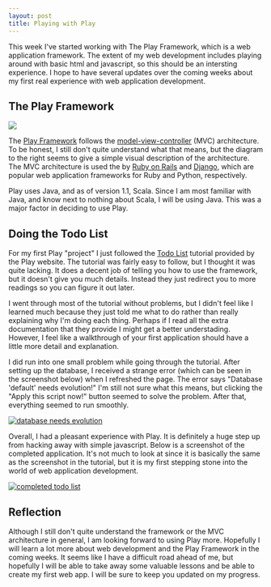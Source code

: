 ```yaml
---
layout: post
title: Playing with Play
---
```

This week I've started working with The Play Framework, which is a web application framework. The extent of my web development includes playing around with basic html and javascript, so this should be an intersting experience. I hope to have several updates over the coming weeks about my first real experience with web application development.

## The Play Framework
[<img src="http://upload.wikimedia.org/wikipedia/commons/f/fd/MVC-Process.png" />](http://upload.wikimedia.org/wikipedia/commons/f/fd/MVC-Process.png)

The [Play Framework](http://www.playframework.org/) follows the [model-view-controller](http://en.wikipedia.org/wiki/Model%E2%80%93view%E2%80%93controller) (MVC) architecture. To be honest, I still don't quite understand what that means, but the diagram to the right seems to give a simple visual description of the architecture. The MVC architecture is used the by [Ruby on Rails](http://rubyonrails.org/) and [Django](https://www.djangoproject.com/), which are popular web application frameworks for Ruby and Python, respectively.

Play uses Java, and as of version 1.1, Scala. Since I am most familiar with Java, and know next to nothing about Scala, I will be using Java. This was a major factor in deciding to use Play.

## Doing the Todo List
For my first Play "project" I just followed the [Todo List](http://www.playframework.com/documentation/2.1.0/JavaTodoList) tutorial provided by the Play website. The tutorial was fairly easy to follow, but I thought it was quite lacking. It does a decent job of telling you how to use the framework, but it doesn't give you much details. Instead they just redirect you to more readings so you can figure it out later.

I went through most of the tutorial without problems, but I didn't feel like I learned much because they just told me what to do rather than really explaining why I'm doing each thing. Perhaps if I read all the extra documentation that they provide I might get a better understading. However, I feel like a walkthrough of your first application should have a little more detail and explanation.

I did run into one small problem while going through the tutorial. After setting up the database, I received a strange error (which can be seen in the screenshot below) when I refreshed the page. The error says "Database 'default' needs evolution!" I'm still not sure what this means, but clicking the "Apply this script now!" button seemed to solve the problem. After that, everything seemed to run smoothly.

[<img src="database_needs_evolution.png" alt="database needs evolution">](database_needs_evolution.png)

Overall, I had a pleasant experience with Play. It is definitely a huge step up from hacking away with simple javascript. Below is a screenshot of the completed application. It's not much to look at since it is basically the same as the screenshot in the tutorial, but it is my first stepping stone into the world of web application development.

[<img src="todo_list.png" alt="completed todo list">](todo_list.png)

## Reflection
Although I still don't quite understand the framework or the MVC architecture in general, I am looking forward to using Play more. Hopefully I will learn a lot more about web development and the Play Framework in the coming weeks. It seems like I have a difficult road ahead of me, but hopefully I will be able to take away some valuable lessons and be able to create my first web app. I will be sure to keep you updated on my progress.

